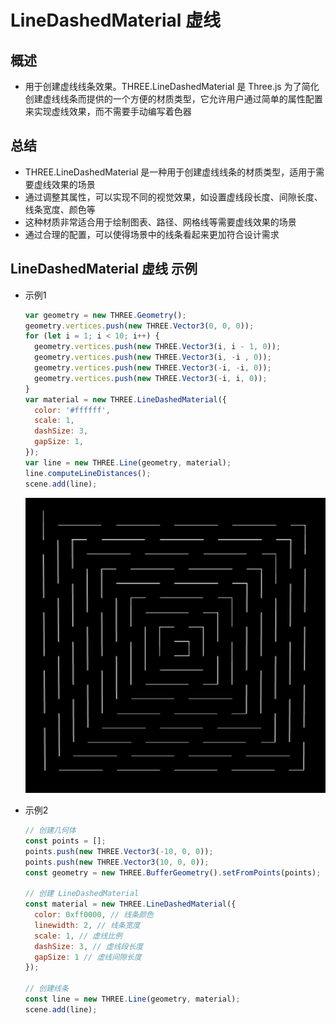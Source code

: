 # LineDashedMaterial 虚线

## 概述

+ 用于创建虚线线条效果。THREE.LineDashedMaterial 是 Three.js 为了简化创建虚线线条而提供的一个方便的材质类型，它允许用户通过简单的属性配置来实现虚线效果，而不需要手动编写着色器

## 总结

+ THREE.LineDashedMaterial 是一种用于创建虚线线条的材质类型，适用于需要虚线效果的场景
+ 通过调整其属性，可以实现不同的视觉效果，如设置虚线段长度、间隙长度、线条宽度、颜色等
+ 这种材质非常适合用于绘制图表、路径、网格线等需要虚线效果的场景
+ 通过合理的配置，可以使得场景中的线条看起来更加符合设计需求

## LineDashedMaterial 虚线 示例

+ 示例1

  ```js
  var geometry = new THREE.Geometry();
  geometry.vertices.push(new THREE.Vector3(0, 0, 0));
  for (let i = 1; i < 10; i++) {
    geometry.vertices.push(new THREE.Vector3(i, i - 1, 0));
    geometry.vertices.push(new THREE.Vector3(i, -i , 0));
    geometry.vertices.push(new THREE.Vector3(-i, -i, 0));
    geometry.vertices.push(new THREE.Vector3(-i, i, 0));
  }
  var material = new THREE.LineDashedMaterial({
    color: '#ffffff',
    scale: 1,
    dashSize: 3,
    gapSize: 1,
  });
  var line = new THREE.Line(geometry, material);
  line.computeLineDistances();
  scene.add(line);
  ```

  ![alt text](images/虚线LineDashedMaterial.png)

+ 示例2

  ```js
  // 创建几何体
  const points = [];
  points.push(new THREE.Vector3(-10, 0, 0));
  points.push(new THREE.Vector3(10, 0, 0));
  const geometry = new THREE.BufferGeometry().setFromPoints(points);

  // 创建 LineDashedMaterial
  const material = new THREE.LineDashedMaterial({
    color: 0xff0000, // 线条颜色
    linewidth: 2, // 线条宽度
    scale: 1, // 虚线比例
    dashSize: 3, // 虚线段长度
    gapSize: 1 // 虚线间隙长度
  });

  // 创建线条
  const line = new THREE.Line(geometry, material);
  scene.add(line);
  ```





